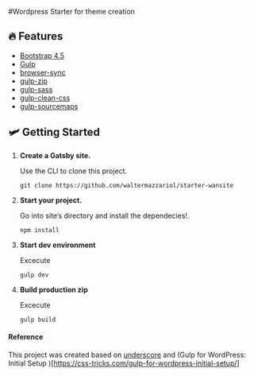 #Wordpress Starter for theme creation

## 🔥 Features

- [Bootstrap 4.5](https://getbootstrap.com/docs/4.0/getting-started/introduction/)
- [Gulp](https://gulpjs.com/)
- [browser-sync](https://www.npmjs.com/package/browser-sync)
- [gulp-zip](https://www.npmjs.com/package/gulp-zip)
- [gulp-sass](https://www.npmjs.com/package/gulp-sass)
- [gulp-clean-css](https://www.npmjs.com/package/gulp-clean-css)
- [gulp-sourcemaps](https://www.npmjs.com/package/gulp-sourcemaps)

## 🛩 Getting Started

1.  **Create a Gatsby site.**

    Use the CLI to clone this project.
    
    ``` 
    git clone https://github.com/waltermazzariol/starter-wansite
    ```

2.  **Start your project.**

    Go into site’s directory and install the dependecies!.

    ```
    npm install
    ```

3.  **Start dev environment**

    Excecute 

    ```
    gulp dev
    ```

4.  **Build production zip**

    Excecute 

    ```
    gulp build
    ```

#### Reference

This project was created based on [underscore](https://underscores.me/) and (Gulp for WordPress: Initial Setup
)[https://css-tricks.com/gulp-for-wordpress-initial-setup/]
